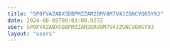 ```yaml
---
title: "SP0FVAZABXSDBPMZZAM2DRV8M7V4JZGNCVQ0SY9J"
date: 2024-08-05T08:03:00.927Z
user: SP0FVAZABXSDBPMZZAM2DRV8M7V4JZGNCVQ0SY9J
layout: "users"
---
```

    
